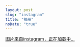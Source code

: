 ```yaml
---
layout: post
slug: "instagram"
title: "相册"
noDate: "true"
---
```


<div class="instagram" data-client-id="5e5af0da5be34522b44bc344b3f53846" data-user-id="568840136">
    <a href="http://instagram.com/cszhiyue" target="_blank" class="open-ins">图片来自instagram，正在加载中…</a>
</div>
<script src="http://ajax.aspnetcdn.com/ajax/jQuery/jquery-1.8.0.js"></script>
<script src="/js/jquery.lazyload.js"></script>
<script src="/js/instagram.js"></script>

